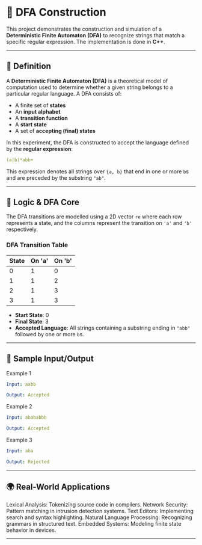# 🚦 DFA Construction 

This project demonstrates the construction and simulation of a **Deterministic Finite Automaton (DFA)** to recognize strings that match a specific regular expression. The implementation is done in **C++**.

---

## 📘 Definition

A **Deterministic Finite Automaton (DFA)** is a theoretical model of computation used to determine whether a given string belongs to a particular regular language. A DFA consists of:

- A finite set of **states**
- An **input alphabet**
- A **transition function**
- A **start state**
- A set of **accepting (final) states**

In this experiment, the DFA is constructed to accept the language defined by the **regular expression**:
```yaml
(a|b)*abb+
```

This expression denotes all strings over `{a, b}` that end in one or more `b`s and are preceded by the substring `"ab"`.

---

## 🔁 Logic & DFA Core

The DFA transitions are modelled using a 2D vector `re` where each row represents a state, and the columns represent the transition on `'a'` and `'b'` respectively.

### DFA Transition Table

| State | On 'a' | On 'b' |
|-------|--------|--------|
|  0    |   1    |   0    |
|  1    |   1    |   2    |
|  2    |   1    |   3    |
|  3    |   1    |   3    |

- **Start State**: 0  
- **Final State**: 3  
- **Accepted Language**: All strings containing a substring ending in `"abb"` followed by one or more `b`s.

---

## 🧪 Sample Input/Output

Example 1
```yaml
Input: aabb

Output: Accepted
```

Example 2
```yaml
Input: abababbb

Output: Accepted
```

Example 3
```yaml
Input: aba

Output: Rejected
```

---

## 🌍 Real-World Applications

Lexical Analysis: Tokenizing source code in compilers.
Network Security: Pattern matching in intrusion detection systems.
Text Editors: Implementing search and syntax highlighting.
Natural Language Processing: Recognizing grammars in structured text.
Embedded Systems: Modeling finite state behavior in devices.

---
